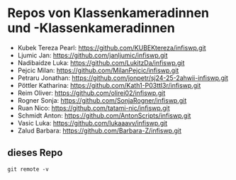 # Repos von Klassenkameradinnen und -Klassenkameradinnen

- Kubek Tereza Pearl: <https://github.com/KUBEKtereza/infiswp.git>
- Ljumic Jan: <https://github.com/janljumic/infiswp.git>
- Nadibaidze Luka: <https://github.com/LukitzDa/infiswp.git>
- Pejcic Milan: <https://github.com/MilanPejcic/infiswp.git>
- Petraru Jonathan: <https://github.com/jonpetr/sj24-25-2ahwii-infiswp.git>
- Pöttler Katharina: <https://github.com/Kath1-P03ttl3r/infiswp.git>
- Reim Oliver: <https://github.com/olirei02/infiswp.git>
- Rogner Sonja: <https://github.com/SonjaRogner/infiswp.git>
- Ruan Nico: <https://github.com/tatami-nic/infiswp.git>
- Schmidt Anton: <https://github.com/AntonScripts/infiswp.git>
- Vasic Luka: <https://github.com/lukaaavv/infiswp.git>
- Zalud Barbara: <https://github.com/Barbara-Z/infiswp.git>

## dieses Repo

`git remote -v`
